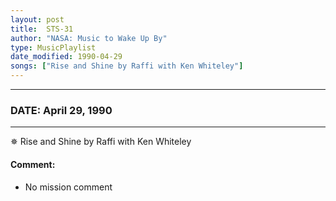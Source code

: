 ```yaml
---
layout: post
title:  STS-31
author: "NASA: Music to Wake Up By"
type: MusicPlaylist
date_modified: 1990-04-29
songs: ["Rise and Shine by Raffi with Ken Whiteley"]
---
```


----
### DATE: April 29, 1990
----
✵ Rise and Shine by Raffi with Ken Whiteley

#### Comment:
* No mission comment



<br/>
<center>
	<a target="_blank"
	   href="https://twitter.com/intent/tweet?hashtags=Space,NASA,Playlist,NASAWakeupCalls,SpaceProgram&text={{ page.author}}, '{{ page.songs.first }}' {{ page.title }}, {{ page.date | date: '%B %d, %Y' }}. {{ site.url }}{{ page.url }}&via=nasawakeupcalls"><i class="fab fa-twitter" alt="Tweet this page" style="font-size: 1.3em;"></i></a>
	&nbsp; 	<i class="fas fa-user-astronaut" style="font-size: 1.5em;"></i> &nbsp;
    <a type="amzn" search="'Rise and Shine by Raffi with Ken Whiteley'" category="popular music">
    <i class="fab fa-amazon" style="font-size: 1.3em;"></i></a>
</center>
